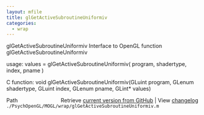```yaml
---
layout: mfile
title: glGetActiveSubroutineUniformiv
categories:
  - wrap
---
```


glGetActiveSubroutineUniformiv  Interface to OpenGL function glGetActiveSubroutineUniformiv

usage:  values = glGetActiveSubroutineUniformiv\( program, shadertype, index, pname \)

C function:  void glGetActiveSubroutineUniformiv\(GLuint program, GLenum shadertype, GLuint index, GLenum pname, GLint\* values\)


<div class="code_header" style="text-align:right;">
  <span style="float:left;">Path&nbsp;&nbsp;</span> <span class="counter">Retrieve <a href=
  "https://raw.github.com/Psychtoolbox-3/Psychtoolbox-3/beta/./PsychOpenGL/MOGL/wrap/glGetActiveSubroutineUniformiv.m">current version from GitHub</a> | View <a href=
  "https://github.com/Psychtoolbox-3/Psychtoolbox-3/commits/beta/./PsychOpenGL/MOGL/wrap/glGetActiveSubroutineUniformiv.m">changelog</a></span>
</div>
<div class="code">
  <code>./PsychOpenGL/MOGL/wrap/glGetActiveSubroutineUniformiv.m</code>
</div>
